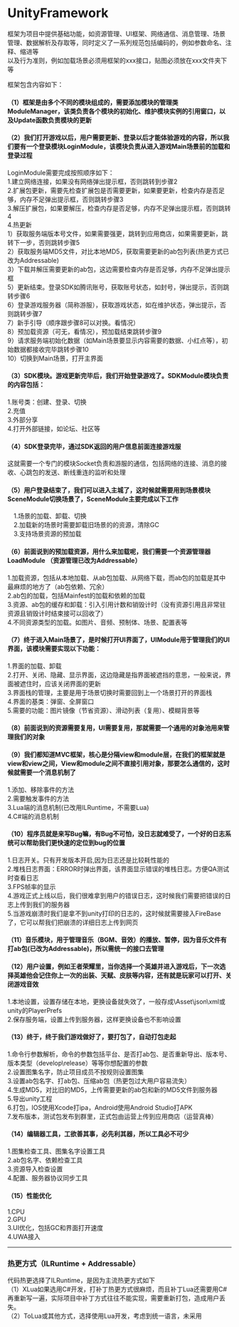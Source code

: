 # UnityFramework
框架为项目中提供基础功能，如资源管理、UI框架、网络通信、消息管理、场景管理、数据解析及存取等，同时定义了一系列规范包括编码的，例如参数命名、注释、缩进等  
以及行为准则，例如加载场景必须用框架的xxx接口，贴图必须放在xxx文件夹下等  

框架包含内容如下：  
#### （1）框架是由多个不同的模块组成的，需要添加模块的管理类ModuleManager，该类负责各个模块的初始化、维护模块实例的引用窗口，以及Update函数负责模块的更新  

#### （2）我们打开游戏以后，用户需要更新、登录以后才能体验游戏的内容，所以我们要有一个登录模块LoginModule，该模块负责从进入游戏Main场景前的加载和登录过程  
LoginModule需要完成按照顺序如下：  
1.建立网络连接，如果没有网络弹出提示框，否则跳转到步骤2  
2.扩展包更新，需要先检查扩展包是否需要更新，如果要更新，检查内存是否足够，内存不足弹出提示框，否则跳转步骤3  
3.解压扩展包，如果要解压，检查内存是否足够，内存不足弹出提示框，否则跳转4  
4.热更新  
1）获取服务端版本号文件，如果需要强更，跳转到应用商店，如果需要更新，跳转下一步，否则跳转步骤5  
2）获取服务端MD5文件，对比本地MD5，获取需要更新的ab包列表(热更方式已改为Addressable)  
3）下载并解压需要更新的ab包，这边需要检查内存是否足够，内存不足弹出提示框  
5）更新结束。登录SDK如腾讯账号，获取账号状态，如封号，弹出提示，否则跳转步骤6  
6）登录游戏服务器（简称游服），获取游戏状态，如在维护状态，弹出提示，否则跳转步骤7  
7）新手引导（顺序跟步骤8可以对换。看情况）  
8）预加载资源（可无，看情况），预加载结束跳转步骤9  
9）请求服务端初始化数据（如Main场景要显示内容需要的数据、小红点等），初始数据都接收完毕跳转步骤10  
10）切换到Main场景，打开主界面  

#### （3）SDK模块。游戏更新完毕后，我们开始登录游戏了。SDKModule模块负责的内容包括：  
1.账号类：创建、登录、切换  
2.充值  
3.外部分享  
4.打开外部链接，如论坛、社区等  

#### （4）SDK登录完毕，通过SDK返回的用户信息前面连接游戏服  
这就需要一个专门的模块Socket负责和游服的通信，包括网络的连接、消息的接收、心跳包的发送、断线重连的监听和处理  

#### （5）用户登录结束了，我们可以进入主城了，这时候就需要用到场景模块SceneModule切换场景了，SceneModule主要完成以下工作  
　1.场景的加载、卸载、切换  
　2.加载新的场景时需要卸载旧场景的的资源，清除GC  
　3.支持场景资源的预加载  

#### （6）前面说到的预加载资源，用什么来加载呢，我们需要一个资源管理器LoadModule （资源管理已改为Addressable） 
1.加载资源，包括从本地加载、从ab包加载、从网络下载，而ab包的加载是其中最麻烦的地方了（ab包依赖、冗余）  
2.ab包的加载，包括Mainfest的加载和依赖的加载  
3.资源、ab包的缓存和卸载：引入引用计数和销毁计时（没有资源引用且非常驻资源且销毁计时结束接可以回收了）  
4.不同资源类型的加载。如图片、音频、预制体、场景、配置表等  

#### （7）终于进入Main场景了，是时候打开UI界面了，UIModule用于管理我们的UI界面，该模块需要实现以下功能：  
1.界面的加载、卸载  
2.打开、关闭、隐藏、显示界面，这边隐藏是指界面被遮挡的意思，一般来说，界面被遮住时，应该关闭界面的更新  
3.界面栈的管理，主要是用于场景切换时需要回到上一个场景打开的界面栈  
4.界面的基类：弹窗、全屏窗口  
5.需要的功能：图片镜像（节省资源）、滑动列表（复用）、模糊背景等  

#### （8）前面说到的资源需要复用，UI需要复用，那就需要一个通用的对象池用来管理我们的对象  

#### （9）我们都知道MVC框架，核心是分隔view和module层，在我们的框架就是view和view之间，View和module之间不直接引用对象，那要怎么通信的，这时候就需要一个消息机制了  
1.添加、移除事件的方法  
2.需要触发事件的方法  
3.Lua端的消息机制(已改用ILRuntime，不需要Lua)  
4.C#端的消息机制  

#### （10）程序员就是来写Bug嘛，有Bug不可怕，没日志就难受了，一个好的日志系统可以帮助我们更快速的定位到bug的位置    
1.日志开关。只有开发版本开启,因为日志还是比较耗性能的  
2.堆栈日志界面：ERROR时弹出界面，该界面显示错误的堆栈日志。方便QA测试时查看日志  
3.FPS帧率的显示  
4.游戏正式上线以后，我们很难拿到用户的错误日志，这时候我们需要把错误的日志上传到我们的服务器  
5.当游戏崩溃时我们是拿不到unity打印的日志的，这时候就需要接入FireBase了，它可以帮我们把崩溃的详细日志上传到网页  

#### （11）音乐模块，用于管理音乐（BGM、音效）的播放、暂停，因为音乐文件有打ab包(已改为Addressable)，所以需统一的接口去管理  

#### （12）用户设置，例如王者荣耀里，当你选择一个英雄并进入游戏后，下一次选择英雄他会记住你上一次的出装、天赋、皮肤等内容，还有就是玩家可以打开、关闭游戏音效  
1.本地设置，设置存储在本地，更换设备就失效了，一般存成\Asset\json\xml或unity的PlayerPrefs  
2.保存服务端，设置上传到服务器，这样更换设备也不影响设置  

#### （13）终于，终于我们游戏做好了，要打包了，自动打包走起   
1.命令行参数解析，命令的参数包括平台、是否打ab包、是否重新导出、版本号、版本类型（develop\release）等等你想配置的参数  
2.设置图集名字，防止项目成员不按规则设置图集  
3.设置ab包名字、打ab包、压缩ab包（热更包过大用户容易流失）  
4.生成MD5，对比旧的MD5，上传需要更新的ab包和新的MD5文件到服务器  
5.导出unity工程  
6.打包，IOS使用Xcode打ipa，Android使用Android Studio打APK  
7.发布版本，测试包发布到群里，正式包由运营上传到应用商店（运营真棒）  

#### （14）编辑器工具，工欲善其事，必先利其器，所以工具必不可少  
1.图集检查工具、图集名字设置工具  
2.ab包名字、依赖检查工具  
3.资源导入检查设置  
4.配置、服务器协议同步工具  

#### （15）性能优化  
1.CPU  
2.GPU  
3.UI优化，包括GC和界面打开速度  
4.UWA接入  

---

### 热更方式（ILRuntime + Addressable）
代码热更选择了ILRuntime，是因为主流热更方式如下  
（1）XLua如果选用C#开发，打补丁热更方式很麻烦，而且补丁Lua还需要用C#再重新写一遍，实际项目中补丁方式往往不能实现，需要重新打包，造成用户丢失。  
（2）ToLua或其他方式，选择使用Lua开发，考虑到统一语言，未采用  


